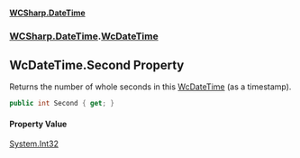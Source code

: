 #### [WCSharp.DateTime](README.md 'README')
### [WCSharp.DateTime](WCSharp.DateTime.md 'WCSharp.DateTime').[WcDateTime](WCSharp.DateTime.WcDateTime.md 'WCSharp.DateTime.WcDateTime')

## WcDateTime.Second Property

Returns the number of whole seconds in this [WcDateTime](WCSharp.DateTime.WcDateTime.md 'WCSharp.DateTime.WcDateTime') (as a timestamp).

```csharp
public int Second { get; }
```

#### Property Value
[System.Int32](https://docs.microsoft.com/en-us/dotnet/api/System.Int32 'System.Int32')